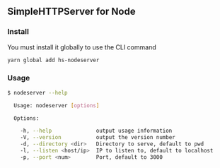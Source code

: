 
## SimpleHTTPServer for Node

### Install

You must install it globally to use the CLI command

```sh
yarn global add hs-nodeserver
```

### Usage

```sh
$ nodeserver --help

  Usage: nodeserver [options]

  Options:

    -h, --help              output usage information
    -V, --version           output the version number
    -d, --directory <dir>   Directory to serve, default to pwd
    -l, --listen <host/ip>  IP to listen to, default to localhost
    -p, --port <num>        Port, default to 3000
```
